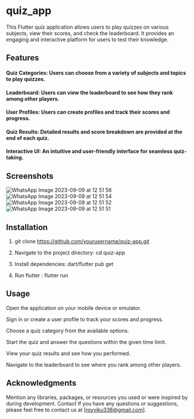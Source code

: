 # quiz_app

This Flutter quiz application allows users to play quizzes on various subjects, view their scores, and check the leaderboard. It provides an engaging and interactive platform for users to test their knowledge.

## Features
#### Quiz Categories: Users can choose from a variety of subjects and topics to play quizzes.
#### Leaderboard: Users can view the leaderboard to see how they rank among other players.
#### User Profiles: Users can create profiles and track their scores and progress.
#### Quiz Results: Detailed results and score breakdown are provided at the end of each quiz.
#### Interactive UI: An intuitive and user-friendly interface for seamless quiz-taking.

## Screenshots
![WhatsApp Image 2023-09-09 at 12 51 56](https://github.com/chiggosVikash/quiz_app/assets/98211278/7b8b4537-f4e3-42a6-a0c6-3078f1cae1b7)
![WhatsApp Image 2023-09-09 at 12 51 54](https://github.com/chiggosVikash/quiz_app/assets/98211278/3367a8f5-546f-4a0e-9690-c9e55049d336)
![WhatsApp Image 2023-09-09 at 12 51 52](https://github.com/chiggosVikash/quiz_app/assets/98211278/5b063bfa-09cb-49f0-af76-0ca3032bb5f9)
![WhatsApp Image 2023-09-09 at 12 51 51](https://github.com/chiggosVikash/quiz_app/assets/98211278/ca73b381-a634-4771-9369-f3dece453d92)


## Installation
1. git clone https://github.com/yourusername/quiz-app.git

2. Navigate to the project directory:
  cd quiz-app

3. Install dependencies:
  dart/flutter pub get
4. Run flutter : flutter run

## Usage
Open the application on your mobile device or emulator.

Sign in or create a user profile to track your scores and progress.

Choose a quiz category from the available options.

Start the quiz and answer the questions within the given time limit.

View your quiz results and see how you performed.

Navigate to the leaderboard to see where you rank among other players.


## Acknowledgments
Mention any libraries, packages, or resources you used or were inspired by during development.
Contact
If you have any questions or suggestions, please feel free to contact us at [royviku336@gmail.com].



